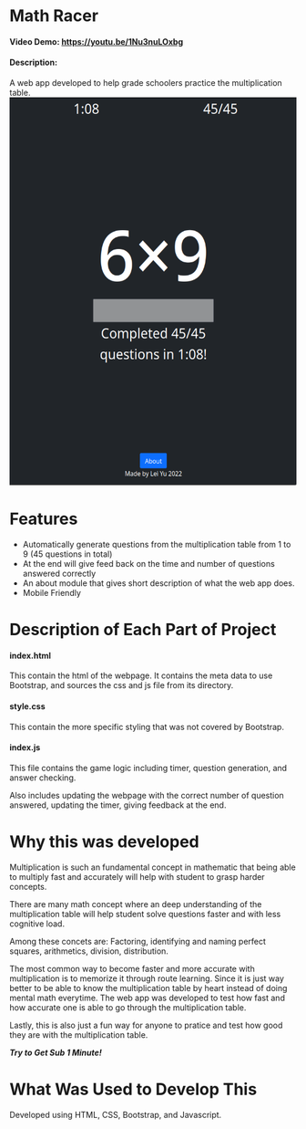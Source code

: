 # Math Racer
#### Video Demo: https://youtu.be/1Nu3nuLOxbg
#### Description: 

A web app developed to help grade schoolers practice the multiplication table.
<img src="screen.png" height="680">

# Features
- Automatically generate questions from the multiplication table from 1 to 9 (45 questions in total)
- At the end will give feed back on the time and number of questions answered correctly
- An about module that gives short description of what the web app does.
- Mobile Friendly

# Description of Each Part of Project

#### index.html
This contain the html of the webpage. It contains the meta data to use Bootstrap, and sources the css and js file from its directory.

#### style.css
This contain the more specific styling that was not covered by Bootstrap. 

#### index.js
This file contains the game logic including timer, question generation, and answer checking.

Also includes updating the webpage with the correct number of question answered, updating the timer, giving feedback at the end.

# Why this was developed

Multiplication is such an fundamental concept in mathematic that being able to multiply fast and accurately will help with student to grasp harder concepts.

There are many math concept where an deep understanding of the multiplication table will help student solve questions faster and with less cognitive load.

Among these concets are: Factoring, identifying and naming perfect squares, arithmetics, division, distribution.

The most common way to become faster and more accurate with multiplication is to memorize it through route learning. Since it is just way better to be able to know the multiplication table by heart instead of doing mental math everytime. The web app was developed to test how fast and how accurate one is able to go through the multiplication table.

Lastly, this is also just a fun way for anyone to pratice and test how good they are with the multiplication table.

***Try to Get Sub 1 Minute!***

# What Was Used to Develop This
Developed using HTML, CSS, Bootstrap, and Javascript.
